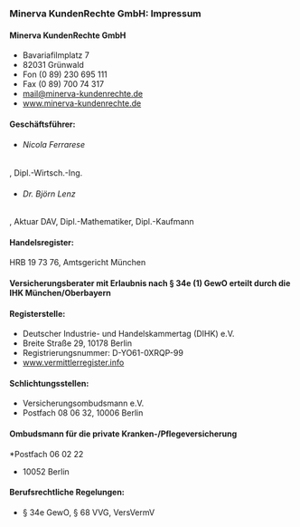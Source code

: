 ### Minerva KundenRechte GmbH: Impressum

#### Minerva KundenRechte GmbH
* Bavariafilmplatz 7
* 82031 Grünwald
* Fon (0 89) 230 695 111
* Fax (0 89) 700 74 317
* mail@minerva-kundenrechte.de
* www.minerva-kundenrechte.de

#### Geschäftsführer:
* ###### Nicola Ferrarese
, Dipl.-Wirtsch.-Ing.
* ###### Dr. Björn Lenz
, Aktuar DAV, Dipl.-Mathematiker, Dipl.-Kaufmann

#### Handelsregister:
HRB 19 73 76, Amtsgericht München

#### Versicherungsberater mit Erlaubnis nach § 34e (1) GewO erteilt durch die IHK München/Oberbayern

#### Registerstelle: 
* Deutscher Industrie- und Handelskammertag (DIHK) e.V. 
* Breite Straße 29, 10178 Berlin 
* Registrierungsnummer: D-YO61-0XRQP-99
* www.vermittlerregister.info

#### Schlichtungsstellen: 
* Versicherungsombudsmann e.V.
* Postfach 08 06 32, 10006 Berlin

#### Ombudsmann für die private Kranken-/Pflegeversicherung 
*Postfach 06 02 22
* 10052 Berlin

#### Berufsrechtliche Regelungen:
* § 34e GewO, § 68 VVG, VersVermV
